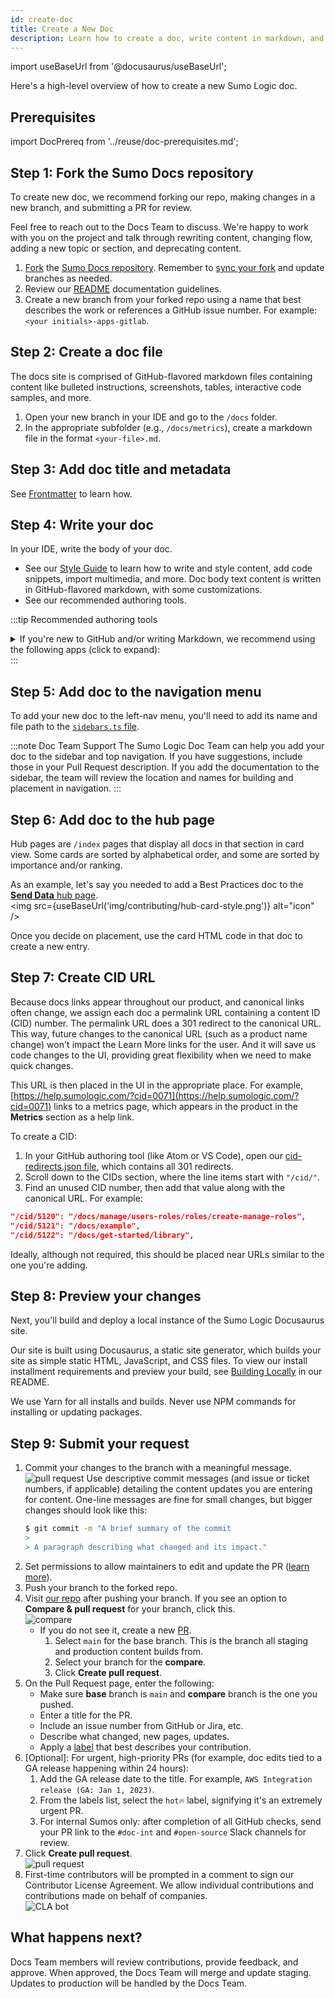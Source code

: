 ```yaml
---
id: create-doc
title: Create a New Doc
description: Learn how to create a doc, write content in markdown, and submit your changes to our repo.
---
```


import useBaseUrl from '@docusaurus/useBaseUrl';

Here's a high-level overview of how to create a new Sumo Logic doc.

## Prerequisites

import DocPrereq from '../reuse/doc-prerequisites.md';

<DocPrereq/>

## Step 1: Fork the Sumo Docs repository

To create new doc, we recommend forking our repo, making changes in a new branch, and submitting a PR for review.

Feel free to reach out to the Docs Team to discuss. We're happy to work with you on the project and talk through rewriting content, changing flow, adding a new topic or section, and deprecating content.

1. [Fork](https://help.github.com/articles/fork-a-repo/) the [Sumo Docs repository](https://github.com/SumoLogic/sumologic-documentation). Remember to [sync your fork](https://help.github.com/articles/syncing-a-fork/) and update branches as needed.
1. Review our [README](https://github.com/SumoLogic/sumologic-documentation#readme) documentation guidelines.
1. Create a new branch from your forked repo using a name that best describes the work or references a GitHub issue number. For example: `<your initials>-apps-gitlab`.

## Step 2: Create a doc file

The docs site is comprised of GitHub-flavored markdown files containing content like bulleted instructions, screenshots, tables, interactive code samples, and more.

1. Open your new branch in your IDE and go to the `/docs` folder.
1. In the appropriate subfolder (e.g., `/docs/metrics`), create a markdown file in the format `<your-file>.md`.

## Step 3: Add doc title and metadata

See [Frontmatter](/docs/contributing/style-guide/#metadata-frontmatter) to learn how.


## Step 4: Write your doc

In your IDE, write the body of your doc.
* See our [Style Guide](/docs/contributing/style-guide) to learn how to write and style content, add code snippets, import multimedia, and more. Doc body text content is written in GitHub-flavored markdown, with some customizations.
* See our recommended authoring tools.

:::tip Recommended authoring tools

<details>
<summary>If you're new to GitHub and/or writing Markdown, we recommend using the following apps (click to expand):</summary>

* [VS Code](https://code.visualstudio.com/): Development application to open the repo, edit and create files, and preview pages as you write. We recommend the following extensions:
   * Markdown All in One
   * Markdown Preview GitHub Styling
   * Markdown Preview Enhanced
   * Markdown Preview Mermaid Support and Mermaid Markdown Syntax Highlighting for charts and graphs
* [GitHub Desktop](https://desktop.github.com/): Easy-to-use interface to update your local machine clone, create branches, push to GitHub, and more.
* [iTerm2](https://iterm2.com/) - Terminal application for macOS. You can also install [Oh My Zsh](https://ohmyz.sh/) for theming.

</details>
:::

## Step 5: Add doc to the navigation menu

To add your new doc to the left-nav menu, you'll need to add its name and file path to the [`sidebars.ts` file](https://github.com/SumoLogic/sumologic-documentation/blob/main/sidebars.ts).

:::note Doc Team Support
The Sumo Logic Doc Team can help you add your doc to the sidebar and top navigation. If you have suggestions, include those in your Pull Request description. If you add the documentation to the sidebar, the team will review the location and names for building and placement in navigation.
:::

## Step 6: Add doc to the hub page

Hub pages are `/index` pages that display all docs in that section in card view. Some cards are sorted by alphabetical order, and some are sorted by importance and/or ranking.

As an example, let's say you needed to add a Best Practices doc to the [**Send Data** hub page](/docs/send-data).<br/><img src={useBaseUrl('img/contributing/hub-card-style.png')} alt="icon" />

Once you decide on placement, use the card HTML code in that doc to create a new entry.

## Step 7: Create CID URL

Because docs links appear throughout our product, and canonical links often change, we assign each doc a permalink URL containing a content ID (CID) number. The permalink URL does a 301 redirect to the canonical URL. This way, future changes to the canonical URL (such as a product name change) won't impact the Learn More links for the user. And it will save us code changes to the UI, providing great flexibility when we need to make quick changes.

This URL is then placed in the UI in the appropriate place. For example, [https://help.sumologic.com/?cid=0071](https://help.sumologic.com/?cid=0071) links to a metrics page, which appears in the product in the **Metrics** section as a help link.

To create a CID:
1. In your GitHub authoring tool (like Atom or VS Code), open our [cid-redirects.json file](https://github.com/SumoLogic/sumologic-documentation/blob/main/cid-redirects.json), which contains all 301 redirects.
1. Scroll down to the CIDs section, where the line items start with `"/cid/"`.
1. Find an unused CID number, then add that value along with the canonical URL. For example:
  ```json title="Example" {2}
  "/cid/5120": "/docs/manage/users-roles/roles/create-manage-roles",
  "/cid/5121": "/docs/example",
  "/cid/5122": "/docs/get-started/library",
  ```

Ideally, although not required, this should be placed near URLs similar to the one you're adding.


## Step 8: Preview your changes

Next, you'll build and deploy a local instance of the Sumo Logic Docusaurus site.

Our site is built using Docusaurus, a static site generator, which builds your site as simple static HTML, JavaScript, and CSS files. To view our install installment requirements and preview your build, see [Building Locally](https://github.com/SumoLogic/sumologic-documentation#building-locally) in our README.

We use Yarn for all installs and builds. Never use NPM commands for installing or updating packages.

## Step 9: Submit your request

1. Commit your changes to the branch with a meaningful message.<br/>![pull request](/img/contributing/commit.png) Use descriptive commit messages (and issue or ticket numbers, if applicable) detailing the content updates you are entering for content. One-line messages are fine for small changes, but bigger changes should look like this:
    ```bash
    $ git commit -m "A brief summary of the commit
    >
    > A paragraph describing what changed and its impact."
    ```
1. Set permissions to allow maintainers to edit and update the PR ([learn more](https://docs.github.com/en/github/collaborating-with-issues-and-pull-requests/allowing-changes-to-a-pull-request-branch-created-from-a-fork)).
1. Push your branch to the forked repo.
1. Visit [our repo](https://github.com/SumoLogic/sumologic-documentation) after pushing your branch. If you see an option to **Compare & pull request** for your branch, click this.<br/>![compare](/img/contributing/compare-pr.png)
   * If you do not see it, create a new [PR](https://github.com/SumoLogic/sumologic-documentation/compare).
      1. Select `main` for the base branch. This is the branch all staging and production content builds from.
      1. Select your branch for the **compare**.
      1. Click **Create pull request**.
1. On the Pull Request page, enter the following:
   * Make sure **base** branch is `main` and **compare** branch is the one you pushed.
   * Enter a title for the PR.
   * Include an issue number from GitHub or Jira, etc.
   * Describe what changed, new pages, updates.
   * Apply a [label](https://github.com/SumoLogic/sumologic-documentation/wiki#github-labels) that best describes your contribution.
1. [Optional]: For urgent, high-priority PRs (for example, doc edits tied to a GA release happening within 24 hours):
   1. Add the GA release date to the title. For example, `AWS Integration release (GA: Jan 1, 2023)`.
   1. From the labels list, select the `hot🔥` label, signifying it's an extremely urgent PR.
   1. For internal Sumos only: after completion of all GitHub checks, send your PR link to the `#doc-int` and `#open-source` Slack channels for review.
1. Click **Create pull request**.<br/> ![pull request](/img/contributing/pull-request.png)
1. First-time contributors will be prompted in a comment to sign our Contributor License Agreement. We allow individual contributions and contributions made on behalf of companies.<br/> ![CLA bot](/img/contributing/clabot.png)

## What happens next?

Docs Team members will review contributions, provide feedback, and approve. When approved, the Docs Team will merge and update staging. Updates to production will be handled by the Docs Team.
